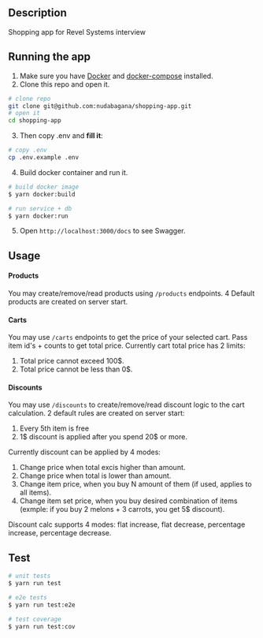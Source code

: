 ## Description

Shopping app for Revel Systems interview

## Running the app

1. Make sure you have [Docker](https://docs.docker.com/get-docker/) and [docker-compose](https://docs.docker.com/compose/install/) installed.
2. Clone this repo and open it.

```bash
# clone repo
git clone git@github.com:nudabagana/shopping-app.git
# open it
cd shopping-app
```

3.  Then copy .env and **fill it**:

```bash
# copy .env
cp .env.example .env
```

4. Build docker container and run it.

```bash
# build docker image
$ yarn docker:build

# run service + db
$ yarn docker:run
```

5. Open `http://localhost:3000/docs` to see Swagger.

## Usage

#### Products

You may create/remove/read products using `/products` endpoints. 4 Default products are created on server start.

#### Carts

You may use `/carts` endpoints to get the price of your selected cart. Pass item id's + counts to get total price.
Currently cart total price has 2 limits:

1. Total price cannot exceed 100$.
2. Total price cannot be less than 0$.

#### Discounts

You may use `/discounts` to create/remove/read discount logic to the cart calculation. 2 default rules are created on server start:

1. Every 5th item is free
2. 1$ discount is applied after you spend 20$ or more.

Currently discount can be applied by 4 modes:

1. Change price when total excis higher than amount.
2. Change price when total is lower than amount.
3. Change item price, when you buy N amount of them (if used, applies to all items).
4. Change item set price, when you buy desired combination of items (exmple: if you buy 2 melons + 3 carrots, you get 5$ discount).

Discount calc supports 4 modes: flat increase, flat decrease, percentage increase, percentage decrease.

## Test

```bash
# unit tests
$ yarn run test

# e2e tests
$ yarn run test:e2e

# test coverage
$ yarn run test:cov
```
